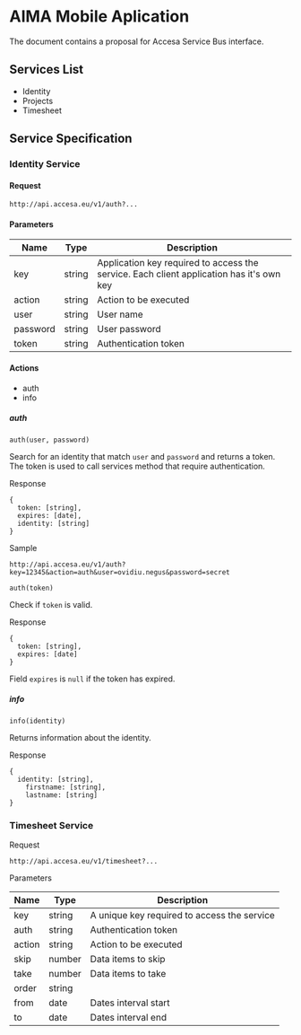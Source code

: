 # AIMA Mobile Aplication

The document contains a proposal for Accesa Service Bus interface.


## Services List

- Identity
- Projects
- Timesheet


## Service Specification

### Identity Service

#### Request

`http://api.accesa.eu/v1/auth?...`

#### Parameters

| Name | Type | Description |
| ----- | ----- | ----- |
| key  | string | Application key required to access the service. Each client application has it's own key |
| action | string | Action to be executed |
| user | string | User name |
| password | string | User password |
| token | string | Authentication token |

#### Actions

- auth
- info

##### auth

`auth(user, password)`

Search for an identity that match `user` and `password` and returns a token. The token is used to call services method that require authentication.

Response

```
{
  token: [string],
  expires: [date],
  identity: [string]
}
```

Sample

`http://api.accesa.eu/v1/auth?key=12345&action=auth&user=ovidiu.negus&password=secret`

`auth(token)`

Check if `token` is valid.

Response

```
{
  token: [string],
  expires: [date]
}
```

Field `expires` is `null` if the token has expired.

##### info

`info(identity)`

Returns information about the identity.

Response

```
{
  identity: [string],
	firstname: [string],
	lastname: [string]
}
```


### Timesheet Service

Request

`http://api.accesa.eu/v1/timesheet?...`

Parameters

| Name | Type | Description |
| ----- | ----- | ----- |
| key  | string | A unique key required to access the service |
| auth | string | Authentication token |
| action | string | Action to be executed |
| skip | number | Data items to skip |
| take | number | Data items to take |
| order | string | |
| from | date | Dates interval start |
| to | date | Dates interval end |


